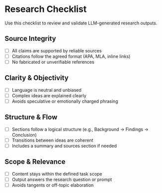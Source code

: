 
# Research Checklist

Use this checklist to review and validate LLM-generated research outputs.

## Source Integrity

- [ ] All claims are supported by reliable sources
- [ ] Citations follow the agreed format (APA, MLA, inline links)
- [ ] No fabricated or unverifiable references

## Clarity & Objectivity

- [ ] Language is neutral and unbiased
- [ ] Complex ideas are explained clearly
- [ ] Avoids speculative or emotionally charged phrasing

## Structure & Flow

- [ ] Sections follow a logical structure (e.g., Background → Findings → Conclusion)
- [ ] Transitions between ideas are coherent
- [ ] Includes a summary and sources section if needed

## Scope & Relevance

- [ ] Content stays within the defined task scope
- [ ] Output answers the research question or prompt
- [ ] Avoids tangents or off-topic elaboration
